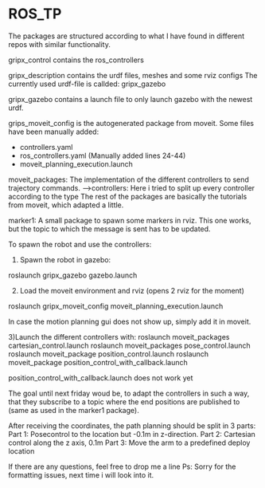 # ROS_TP

The packages are structured according to what I have found in different repos with similar functionality.

gripx_control contains the ros_controllers

gripx_description contains the urdf files, meshes and some rviz configs
The currently used urdf-file is callded: gripx_gazebo

gripx_gazebo contains a launch file to only launch gazebo with the newest urdf.

grips_moveit_config is the autogenerated package from moveit.
Some files have been manually added:
- controllers.yaml
- ros_controllers.yaml (Manually added lines 24-44)
- moveit_planning_execution.launch

moveit_packages: The implementation of the different controllers to send trajectory commands.
-->controllers: Here i tried to split up every controller according to the type
The rest of the packages are basically the tutorials from moveit, which adapted a little.

marker1: A small package to spawn some markers in rviz. This one works, but the topic to which the message is sent has to be updated.

To spawn the robot and use the controllers:
1) Spawn the robot in gazebo:

roslaunch gripx_gazebo gazebo.launch 

2) Load the moveit environment and rviz (opens 2 rviz for the moment)

roslaunch gripx_moveit_config moveit_planning_execution.launch

In case the motion planning gui does not show up, simply add it in moveit.

3)Launch the different controllers with:
roslaunch moveit_packages cartesian_control.launch
roslaunch moveit_packages pose_control.launch
roslaunch moveit_package position_control.launch 
roslaunch moveit_package position_control_with_callback.launch

position_control_with_callback.launch does not work yet

The goal until next friday woud be, to adapt the controllers in such a way, that they subscribe to a topic where the
end positions are published to (same as used in the marker1 package).

After receiving the coordinates, the path planning should be split in 3 parts:
Part 1: Posecontrol to the location but -0.1m in z-direction.
Part 2: Cartesian control along the z axis, 0.1m
Part 3: Move the arm to a predefined deploy location

If there are any questions, feel free to drop me a line
Ps: Sorry for the formatting issues, next time i will look into it.






